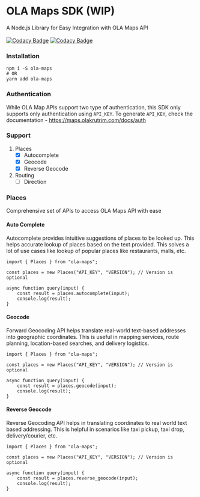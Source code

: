 # OLA Maps SDK (WIP)
A Node.js Library for Easy Integration with OLA Maps API
<br /><br />
[![Codacy Badge](https://app.codacy.com/project/badge/Grade/cebb7bf6c07048ccbd6fdf756d56b0bf)](https://app.codacy.com/gh/iSanjayAchar/ola-maps-node-sdk/dashboard?utm_source=gh&utm_medium=referral&utm_content=&utm_campaign=Badge_grade) [![Codacy Badge](https://app.codacy.com/project/badge/Coverage/cebb7bf6c07048ccbd6fdf756d56b0bf)](https://app.codacy.com/gh/iSanjayAchar/ola-maps-node-sdk/dashboard?utm_source=gh&utm_medium=referral&utm_content=&utm_campaign=Badge_coverage)
### Installation
```
npm i -S ola-maps
# OR
yarn add ola-maps
```

### Authentication
While OLA Map APIs support two type of authentication, this SDK only supports only authentication using `API_KEY`. To generate `API_KEY`, check the documentation - https://maps.olakrutrim.com/docs/auth

### Support
1. Places
    - [x] Autocomplete
    - [x] Geocode
    - [x] Reverse Geocode
2. Routing
    - [ ] Direction 

### Places
Comprehensive set of APIs to access OLA Maps API with ease

#### Auto Complete
Autocomplete provides intuitive suggestions of places to be looked up. This helps accurate lookup of places based on the text provided. This solves a lot of use cases like lookup of popular places like restaurants, malls, etc.

```
import { Places } from "ola-maps";

const places = new Places("API_KEY", "VERSION"); // Version is optional

async function query(input) {
    const result = places.autocomplete(input);
    console.log(result);
}
```

#### Geocode
Forward Geocoding API helps translate real-world text-based addresses into geographic coordinates. This is useful in mapping services, route planning, location-based searches, and delivery logistics.

```
import { Places } from "ola-maps";

const places = new Places("API_KEY", "VERSION"); // Version is optional

async function query(input) {
    const result = places.geocode(input);
    console.log(result);
}
```

#### Reverse Geocode
Reverse Geocoding API helps in translating coordinates to real world text based addressing. This is helpful in scenarios like taxi pickup, taxi drop, delivery/courier, etc.

```
import { Places } from "ola-maps";

const places = new Places("API_KEY", "VERSION"); // Version is optional

async function query(input) {
    const result = places.reverse_geocode(input);
    console.log(result);
}
```
